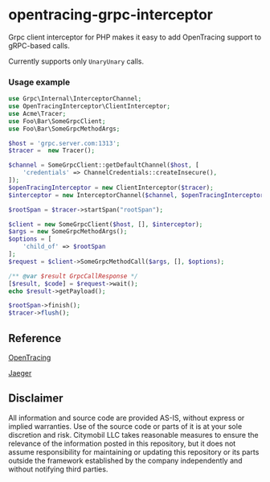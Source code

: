 # opentracing-grpc-interceptor

Grpc client interceptor for PHP makes it easy to add OpenTracing support to gRPC-based calls.

Currently supports only `UnaryUnary` calls.

### Usage example
```php
use Grpc\Internal\InterceptorChannel;
use OpenTracingInterceptor\ClientInterceptor;
use Acme\Tracer;
use Foo\Bar\SomeGrpcClient;
use Foo\Bar\SomeGrpcMethodArgs;

$host = 'grpc.server.com:1313';
$tracer =  new Tracer();

$channel = SomeGrpcClient::getDefaultChannel($host, [
    'credentials' => ChannelCredentials::createInsecure(),
]);
$openTracingInterceptor = new ClientInterceptor($tracer);
$interceptor = new InterceptorChannel($channel, $openTracingInterceptor);

$rootSpan = $tracer->startSpan("rootSpan");

$client = new SomeGrpcClient($host, [], $interceptor);
$args = new SomeGrpcMethodArgs();
$options = [
    'child_of' => $rootSpan
];
$request = $client->SomeGrpcMethodCall($args, [], $options);

/** @var $result GrpcCallResponse */
[$result, $code] = $request->wait();
echo $result->getPayload();

$rootSpan->finish();
$tracer->flush();
```

## Reference

[OpenTracing](https://opentracing.io/)

[Jaeger](https://uber.github.io/jaeger/)

## Disclaimer

All information and source code are provided AS-IS, without express or implied warranties. 
Use of the source code or parts of it is at your sole discretion and risk. 
Citymobil LLC takes reasonable measures to ensure the relevance of the information posted in this repository, but it does not assume responsibility for maintaining or updating this repository or its parts outside the framework established by the company independently and without notifying third parties.
